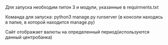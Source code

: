 Для запуска необходим питон 3 и модули, указанные в requirments.txt

Команда для запуска:
    python3 manage.py runserver (в консоли находясь в папке, в которой находится manage.py)

Сайт отображает валюты на определенный период(используются данный центробанка)
